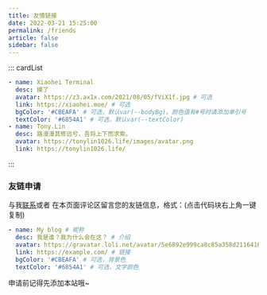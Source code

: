 ```yaml
---
title: 友情链接
date: 2022-03-21 15:25:00
permalink: /friends
article: false
sidebar: false
---
```


<!--
普通卡片列表容器，可用于友情链接、项目推荐、古诗词展示等。
cardList 后面可跟随一个数字表示每行最多显示多少个，选值范围1~4，默认3。在小屏时会根据屏幕宽度减少每行显示数量。
-->

::: cardList

```yaml
- name: Xiaohei Terminal
  desc: 摸了
  avatar: https://z3.ax1x.com/2021/08/05/fViX1f.jpg # 可选
  link: https://xiaohei.moe/ # 可选
  bgColor: '#CBEAFA' # 可选，默认var(--bodyBg)。颜色值有#号时请添加单引号
  textColor: '#6854A1' # 可选，默认var(--textColor)
- name: Tony.Lin
  desc: 路漫漫其修远兮，吾将上下而求索。
  avatar: https://tonylin1026.life/images/avatar.png
  link: https://tonylin1026.life/
```

:::

### 友链申请

与我[联系](/about/#联系)或者 在本页面评论区留言您的友链信息，格式：(点击代码块右上角一键复制)

```yaml
- name: My blog # 昵称
  desc: 我是谁？我为什么会在这？ # 介绍
  avatar: https://gravatar.loli.net/avatar/5e6892e999ca8c85a358d21164167f38?s=128 # 头像
  link: https://example.com/ # 链接
  bgColor: '#CBEAFA' # 可选，背景色
  textColor: '#6854A1' # 可选，文字颜色
```

申请前记得先添加本站哦~
